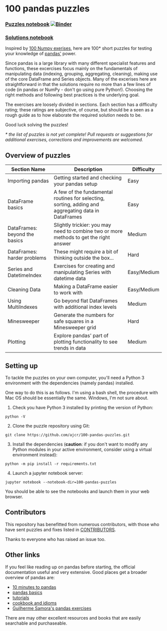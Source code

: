 # 100 pandas puzzles

### [Puzzles notebook](https://github.com/ajcr/100-pandas-puzzles/blob/master/100-pandas-puzzles.ipynb) [![Binder](https://mybinder.org/badge_logo.svg)](https://mybinder.org/v2/gh/thisisclosure/100-pandas-puzzles/HEAD?filepath=%2Fblob%2Fmaster%2F100-pandas-puzzles.ipynb)

### [Solutions notebook](https://github.com/ajcr/100-pandas-puzzles/blob/master/100-pandas-puzzles-with-solutions.ipynb)

Inspired by [100 Numpy exerises](https://github.com/rougier/numpy-100), here are 100* short puzzles for testing your knowledge of [pandas'](http://pandas.pydata.org/) power.

Since pandas is a large library with many different specialist features and functions, these excercises focus mainly on the fundamentals of manipulating data (indexing, grouping, aggregating, cleaning), making use of the core DataFrame and Series objects. Many of the excerises here are straightforward in that the solutions require no more than a few lines of code (in pandas or NumPy - don't go using pure Python!). Choosing the right methods and following best practices is the underlying goal.

The exercises are loosely divided in sections. Each section has a difficulty rating; these ratings are subjective, of course, but should be a seen as a rough guide as to how elaborate the required solution needs to be.

Good luck solving the puzzles!

*\* the list of puzzles is not yet complete! Pull requests or suggestions for additional exercises, corrections and improvements are welcomed.*

## Overview of puzzles

| Section Name  | Description |  Difficulty |
| ------------- | ------------- | ------------- |
| Importing pandas  | Getting started and checking your pandas setup  | Easy |
| DataFrame basics  | A few of the fundamental routines for selecting, sorting, adding and aggregating data in DataFrames  | Easy  |
| DataFrames: beyond the basics  | Slightly trickier: you may need to combine two or more methods to get the right answer  | Medium |
| DataFrames: harder problems  | These might require a bit of thinking outside the box...  | Hard |
| Series and DatetimeIndex  | Exercises for creating and manipulating Series with datetime data  | Easy/Medium |
| Cleaning Data  | Making a DataFrame easier to work with  | Easy/Medium |
| Using MultiIndexes  | Go beyond flat DataFrames with additional index levels  | Medium |
| Minesweeper | Generate the numbers for safe squares in a Minesweeper grid | Hard |
| Plotting | Explore pandas' part of plotting functionality to see trends in data | Medium |

## Setting up

To tackle the puzzles on your own computer, you'll need a Python 3 environment with the dependencies (namely pandas) installed.

One way to do this is as follows. I'm using a bash shell, the procedure with Mac OS should be essentially the same. Windows, I'm not sure about.

1. Check you have Python 3 installed by printing the version of Python:
```
python -V
```

2. Clone the puzzle repository using Git:

```
git clone https://github.com/ajcr/100-pandas-puzzles.git
```

3. Install the dependencies (**caution**: if you don't want to modify any Python modules in your active environment, consider using a virtual environment instead):

```
python -m pip install -r requirements.txt
```

4. Launch a jupyter notebook server:

```
jupyter notebook --notebook-dir=100-pandas-puzzles
```

You should be able to see the notebooks and launch them in your web browser.

## Contributors

This repository has benefitted from numerous contributors, with those who have sent puzzles and fixes listed in [CONTRIBUTORS](https://github.com/ajcr/100-pandas-puzzles/blob/master/CONTRIBUTORS.md).

Thanks to everyone who has raised an issue too.

## Other links

If you feel like reading up on pandas before starting, the official documentation useful and very extensive. Good places get a broader overview of pandas are:

- [10 minutes to pandas](http://pandas.pydata.org/pandas-docs/version/0.17.0/10min.html)
- [pandas basics](http://pandas.pydata.org/pandas-docs/version/0.17.0/basics.html)
- [tutorials](http://pandas.pydata.org/pandas-docs/stable/tutorials.html)
- [cookbook and idioms](http://pandas.pydata.org/pandas-docs/version/0.17.0/cookbook.html#cookbook)
- [Guilherme Samora's pandas exercises](https://github.com/guipsamora/pandas_exercises)

There are may other excellent resources and books that are easily searchable and purchaseable.
